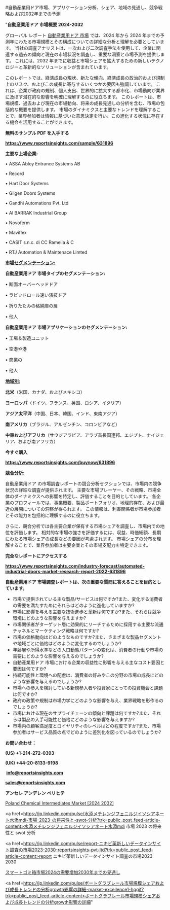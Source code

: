 #自動産業用ドア市場、アプリケーション分析、シェア、地域の見通し、競争戦略および2032年までの予測

"<strong>自動産業用ドア 市場概要 2024-2032</strong>

グローバル レポート <a href=https://www.reportsinsights.com/sample/631896>自動産業用ドア 市場</a> では、2024 年から 2024 年までの予測年にわたる市場規模とその構成についての詳細な分析と理解を必要としています。 当社の調査アナリストは、一次および二次調査手法を使用して、企業に関連する過去の傾向と現在の市場状況を調査し、重要な洞察と市場予測を提供します。 これには、2032 年までに収益と市場シェアを拡大​​するための新しいテクノロジーと革新的なソリューションが含まれています。

このレポートでは、経済成長の現状、新たな傾向、経済成長の政治的および規制上のリスク、およびこの成長に寄与するいくつかの要因も強調しています。 これは、企業が政府の規制、個人支出、世界的に拡大する都市化、市場動向が業界に及ぼす潜在的な影響を明確に理解するのに役立ちます。 このレポートは、市場規模、過去および現在の市場動向、将来の成長見通しの分析を含む、市場の包括的な概要を提供します。 市場のダイナミクスと主要なトレンドを理解することで、業界参加者は情報に基づいた意思決定を行い、この進化する状況に存在する機会を活用することができます。

<strong><b>無料のサンプル PDF を入手する</b></strong>

<a href=https://www.reportsinsights.com/sample/631896><strong><u>https://www.reportsinsights.com/sample/631896</u></strong></a>

<strong>主要な上場企業:</strong>

• ASSA Abloy Entrance Systems AB

• Record

• Hart Door Systems

• Gilgen Doors Systems

• Gandhi Automations Pvt. Ltd

• Al BARRAK Industrial Group

• Novoferm

• Maviflex

• CASIT s.n.c. di CC Ramella & C

• RTJ Automation & Maintenace Limted

<strong><u>市場セグメンテーション</u></strong><strong><u>:</u></strong>

<strong>自動産業用ドア 市場タイプのセグメンテーション:</strong>

• 断面オーバーヘッドドア

• ラピッドロール速い演技ドア

• 折りたたみの格納庫の扉

• 他人

<strong>自動産業用ドア 市場アプリケーションのセグメンテーション:</strong>

• 工場＆製造ユニット

• 空港や港

• 商業の

• 他人

<strong><u>地域別</u></strong><strong><u>:</u></strong>

<strong>北米</strong>（米国、カナダ、およびメキシコ）

<strong>ヨーロッパ</strong>（ドイツ、フランス、英国、ロシア、イタリア）

<strong>アジア太平洋</strong>（中国、日本、韓国、インド、東南アジア）

<strong>南アメリカ</strong>（ブラジル、アルゼンチン、コロンビアなど）

<strong>中東およびアフリカ</strong>（サウジアラビア、アラブ首長国連邦、エジプト、ナイジェリア、および南アフリカ）

<strong>今すぐ購入</strong>

<a href=https://www.reportsinsights.com/buynow/631896><strong><u>https://www.reportsinsights.com/buynow/631896</u></strong></a>

<strong><u>競合分析:</u></strong>

自動産業用ドア の市場調査レポートの競合分析セクションでは、市場内の競争状況の詳細な調査が提供されます。 主要な市場プレーヤー、その戦略、市場全体のダイナミクスへの影響を特定し、評価することを目的としています。 各企業のプロフィールでは、事業概要、製品ポートフォリオ、地理的存在、および最近の展開についての洞察が得られます。 この情報は、利害関係者が市場参加者とその能力を包括的に理解するのに役立ちます。

さらに、競合分析では各主要企業が保有する市場シェアを調査し、市場内での地位を評価します。 相対的な市場の強さを評価するには、収益、時価総額、長期にわたる市場シェアの成長などの要因が考慮されます。 市場シェアの分布を理解することで、業界参加者は主要企業とその市場支配力を特定できます。

<strong>完全なレポートにアクセスする</strong>

<a href=https://www.reportsinsights.com/industry-forecast/automated-industrial-doors-market-research-report-2022-631896><strong><u><b>https://www.reportsinsights.com/industry-forecast/automated-industrial-doors-market-research-report-2022-631896</b></u></strong></a>

<strong><b>自動産業用ドア 市場調査レポートは、次の重要な質問に答えることを目的としています。</b></strong>
<ul>
  <li>市場で提供されている主な製品/サービスは何ですか?また、変化する消費者の需要を満たすためにそれらはどのように進化していますか?</li>
  <li>市場に影響を与える主要な技術進歩と革新は何ですか?また、それらは競争環境にどのような影響を与えますか?</li>
  <li>市場関係者がターゲット層に効果的にリーチするために採用する主要な流通チャネルとマーケティング戦略は何ですか?</li>
  <li>市場の価格動向はどのようなものですか?また、さまざまな製品セグメントや地域ごとに価格はどのように変化するのでしょうか?</li>
  <li>年齢層や所得水準などの人口動態パターンの変化は、消費者の行動や市場の需要にどのような影響を与えるのでしょうか?</li>
  <li>自動産業用ドア 市場における企業の収益性に影響を与える主なコスト要因と要因は何ですか?</li>
  <li>持続可能性と環境への配慮は、消費者の好みやこの分野の市場の成長にどのような影響を与えるのでしょうか?</li>
  <li>市場への参入を検討している新規参入者や投資家にとっての投資機会と課題は何ですか?</li>
  <li>政府の政策や規制は市場力学にどのような影響を与え、業界戦略を形作るのでしょうか?</li>
  <li>市場における現在のサプライチェーンの傾向と課題は何ですか?また、それらは製品の入手可能性と価格にどのような影響を与えますか?</li>
  <li>市場内の顧客満足度とロイヤリティのレベルはどの程度ですか?また、市場参加者はサービス品質の点でどのように差別化を図っているのでしょうか?</li>
</ul>
<strong>お問い合わせ：</strong>

<strong>(US) +1-214-272-0393</strong>

<strong>(UK) +44-20-8133-9198</strong>

<strong> </strong><a href=info@reportsinsights.com><strong><u>info@reportsinsights.com</u></strong></a>

<a href=sales@reportsinsights.com><strong><u>sales@reportsinsights.com</u></strong></a>

<strong>アンセレ アンデレン ベリヒテ</strong>

<a href=https://www.linkedin.com/pulse/poland-chemical-intermediates-market-size-regional-weg7f/>Poland Chemical Intermediates Market [2024 2032]</a>

<a href=https://jp.linkedin.com/pulse/水添メチレンジフェニルジイソシアネート水添mdi-市場-2023-の将来性と-swot-分析?trk=public_post_feed-article-content>水添メチレンジフェニルジイソシアネート水添mdi 市場 2023 の将来性と swot 分析</a>

<a href=https://jp.linkedin.com/pulse/report-ニキビ薬新しいデータインサイト調査の市場2023-2030-reportsinsights-pvt-ltd?trk=public_post_feed-article-content>report ニキビ薬新しいデータインサイト調査の市場2023 2030</a>

<a href=https://www.linkedin.com/pulse/スマートゴミ箱市場2024の需要増加2030年までの見通し-reportsinsights-pvt-ltd-1lfse/>スマートゴミ箱市場2024の需要増加2030年までの見通し</a>

<a href=https://jp.linkedin.com/pulse/ボートグラブレール市場規模シェアおよび成長トレンドの分析growth影響の詳細-market-excellence1-hggjf?trk=public_post_feed-article-content>ボートグラブレール市場規模シェアおよび成長トレンドの分析growth影響の詳細</a>"

